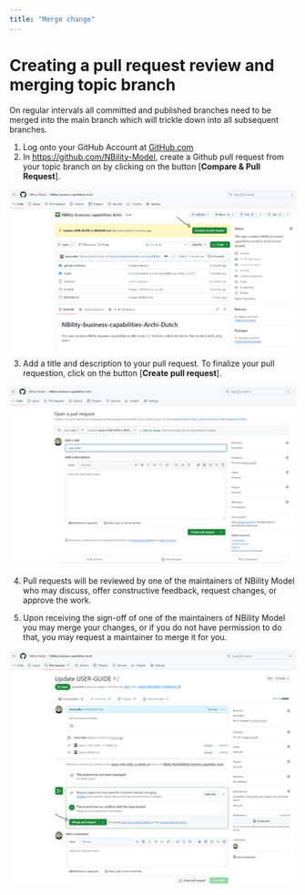 ```yaml
---
title: "Merge change"
---
```


# Creating a pull request review and merging topic branch

On regular intervals all committed and published branches need to be merged into the main branch which will trickle down into all subsequent branches.

1. Log onto your GitHub Account at [GitHub.com](https://github.com) 
2. In <https://github.com/NBility-Model>, create a Github pull request from your topic branch on by clicking on the button [**Compare & Pull Request**].

![coArchi-create-pull-request](/images/Create%20Pull%20request.PNG)

3. Add a title and description to your pull request. To finalize your pull requestion, click on the button [**Create pull request**].

![coArchi-create-pull-request](/images/Create%20Pull%20request%20part%202.PNG)

4. Pull requests will be reviewed by one of the maintainers of NBility Model who may discuss, offer constructive feedback, request changes, or approve the work. 

5. Upon receiving the sign-off of one of the maintainers of NBility Model you may merge your changes, or if you do not have permission to do that, you may request a maintainer to merge it for you.

![coArchi-create-marge](/images/Review%20and%20merge.PNG)


